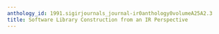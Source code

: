 ```yaml
---
anthology_id: 1991.sigirjournals_journal-ir0anthology0volumeA25A2.3
title: Software Library Construction from an IR Perspective
---
```

